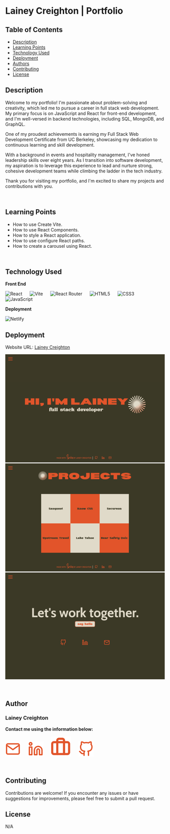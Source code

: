 # Lainey Creighton | Portfolio

## Table of Contents
- [Description](#description)
- [Learning Points](#learning-points)
- [Technology Used](#technology-used)
- [Deployment](#deployment)
- [Authors](#authors)
- [Contributing](#contributing)
- [License](#license)

## Description

Welcome to my portfolio! I'm passionate about problem-solving and creativity, which led me to pursue a career in full stack web development. My primary focus is on JavaScript and React for front-end development, and I'm well-versed in backend technologies, including SQL, MongoDB, and GraphQL.

One of my proudest achievements is earning my Full Stack Web Development Certificate from UC Berkeley, showcasing my dedication to continuous learning and skill development.

With a background in events and hospitality management, I've honed leadership skills over eight years. As I transition into software development, my aspiration is to leverage this experience to lead and nurture strong, cohesive development teams while climbing the ladder in the tech industry.

Thank you for visiting my portfolio, and I'm excited to share my projects and contributions with you.

<br>

## Learning Points

- How to use Create Vite.
- How to use React Components.
- How to style a React application.
- How to use configure React paths.
- How to create a carousel using React.

<br>

## Technology Used

**Front End**
<br>

![React](https://img.shields.io/badge/react-%2320232a.svg?style=for-the-badge&logo=react&logoColor=%2361DAFB) &nbsp;&nbsp;&nbsp;&nbsp; 
![Vite](https://img.shields.io/badge/vite-%23646CFF.svg?style=for-the-badge&logo=vite&logoColor=white) &nbsp;&nbsp;&nbsp;&nbsp; 
![React Router](https://img.shields.io/badge/React_Router-CA4245?style=for-the-badge&logo=react-router&logoColor=white) &nbsp;&nbsp;&nbsp;&nbsp; 
![HTML5](https://img.shields.io/badge/html5-%23E34F26.svg?style=for-the-badge&logo=html5&logoColor=white) &nbsp;&nbsp;&nbsp;&nbsp; 
![CSS3](https://img.shields.io/badge/css3-%231572B6.svg?style=for-the-badge&logo=css3&logoColor=white) &nbsp;&nbsp;&nbsp;&nbsp; 
![JavaScript](https://img.shields.io/badge/javascript-%23323330.svg?style=for-the-badge&logo=javascript&logoColor=%23F7DF1E)
<br>

**Deployment**
<br>

![Netlify](https://img.shields.io/badge/netlify-%23000000.svg?style=for-the-badge&logo=netlify&logoColor=#00C7B7)
<br>

## Deployment

Website URL: [Lainey Creighton](https://laineycreighton.com/)

![alt text](./src/assets/images/homepage.png)
![alt text](./src/assets/images/projectspage.png)
![alt text](./src/assets/images/contactpage.png)

<br>

## Author

### Lainey Creighton

**Contact me using the information below:**

[![Email](./src/assets/images/email.svg)](mailto:dev.lainey@gmail.com) &nbsp;&nbsp;&nbsp;&nbsp; 
[![LinkedIn](./src/assets/images/linkedin.svg)](https://www.linkedin.com/in/lainey-creighton/) &nbsp;&nbsp;&nbsp;&nbsp; 
[![Portfolio](./src/assets/images/briefcase.svg)](https://laineycreighton.netlify.app/) &nbsp;&nbsp;&nbsp;&nbsp; 
[![GitHub](./src/assets/images/github.svg)](https://github.com/laineycreighton)

<br>

## Contributing

Contributions are welcome! If you encounter any issues or have suggestions for improvements, please feel free to submit a pull request.
<br>

## License

N/A